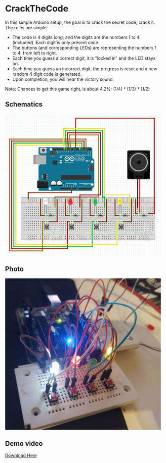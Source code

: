 # CrackTheCode

In this simple Arduino setup, the goal is to crack the secret code; crack it.
The rules are simple:
- The code is 4 digits long, and the digits are the numbers 1 to 4 (included). Each digit is only present once.
- The buttons (and corresponding LEDs) are representing the numbers 1 to 4, from left to right.
- Each time you guess a correct digit, it is "locked in" and the LED stays on.
- Each time you guess an incorrect digit, the progress is reset and a new random 4 digit code is generated.
- Upon completion, you will hear the victory sound.

Note: Chances to get this game right, is about 4.2%: (1/4) * (1/3) * (1/2)

## Schematics
![CrackTheCode - Breadboard](CrackTheCode_breadboard.png)

## Photo
![CrackTheCode - Breadboard](CrackTheCode_photo.jpg)

## Demo video
[Download Here](CrackTheCode_demo.mp4?raw=true)
